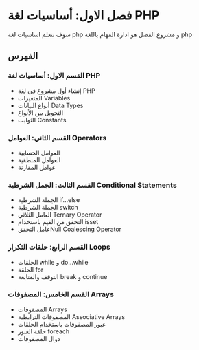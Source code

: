 # فصل الاول: أساسيات لغة PHP 
سوف نتعلم اساسيات لغة php و مشروع الفصل هو ادارة المهام باللغة php

## الفهرس
###  القسم الاول: أساسيات لغة PHP
* إنشاء أول مشروع في لغة PHP
* المتغيرات Variables
* أنواع البيانات Data Types
* التحويل بين الأنواع
* الثوابت Constants

### القسم الثاني: العوامل Operators 
* العوامل الحسابية
* العوامل المنطقية
* عوامل المقارنة

### القسم الثالث: الجمل الشرطية Conditional Statements
* الجملة الشرطية if...else
* الجملة الشرطية switch
*  العامل الثلاثي Ternary Operator
* التحقق من القيم باستخدام isset
* عامل التحققNull Coalescing Operator 

### القسم الرابع: حلقات التكرار Loops
* الحلقات while و do...while 
* الحلقة for
* التوقف والمتابعة break و continue 

### القسم الخامس: المصفوفات Arrays
* المصفوفات Arrays
* المصفوفات الترابطية Associative Arrays 
* عبور المصفوفات باستخدام الحلقات 
* حلقة العبور foreach
* دوال المصفوفات 